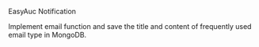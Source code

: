 EasyAuc Notification

Implement email function and save the title and content of frequently used email type in MongoDB.